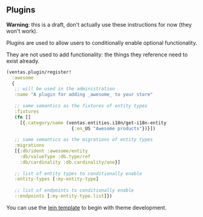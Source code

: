 ## Plugins

**Warning**: this is a draft, don't actually use these instructions for now (they won't work).

Plugins are used to allow users to conditionally enable optional functionality.

They are not used to add functionality: the things they reference need to exist already.

```clojure
(ventas.plugin/register!
  :awesome
  {
   ;; will be used in the administration
   :name "A plugin for adding _awesome_ to your store"
    
   ;; same semantics as the fixtures of entity types
   :fixtures
   (fn []
     [{:category/name (ventas.entities.i18n/get-i18n-entity
                        {:en_US "Awesome products"})}])
    
   ;; same semantics as the migrations of entity types
   :migrations
   [{:db/ident :awesome/entity
     :db/valueType :db.type/ref
     :db/cardinality :db.cardinality/one}]
    
   ;; list of entity types to conditionally enable
   :entity-types [:my-entity-type]
    
   ;; list of endpoints to conditionally enable
   ::endpoints [:my-entity-type.list]})
```

You can use the [lein template](https://github.com/JoelSanchez/ventas-lein-template) to begin with theme development.